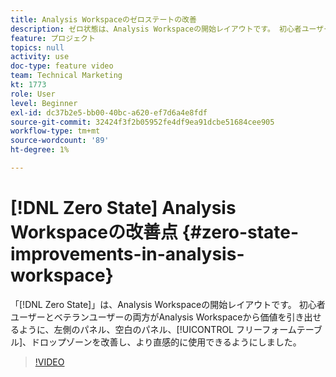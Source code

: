 ```yaml
---
title: Analysis Workspaceのゼロステートの改善
description: ゼロ状態は、Analysis Workspaceの開始レイアウトです。 初心者ユーザーもベテランユーザーもAnalysis Workspaceを最大限に活用できるように、左側のパネル、空のパネル、フリーフォームテーブル、ドロップゾーンを改善し、より直感的に使用できるようにしました。
feature: プロジェクト
topics: null
activity: use
doc-type: feature video
team: Technical Marketing
kt: 1773
role: User
level: Beginner
exl-id: dc37b2e5-bb00-40bc-a620-ef7d6a4e8fdf
source-git-commit: 32424f3f2b05952fe4df9ea91dcbe51684cee905
workflow-type: tm+mt
source-wordcount: '89'
ht-degree: 1%

---
```


# [!DNL Zero State] Analysis Workspaceの改善点 {#zero-state-improvements-in-analysis-workspace}

「[!DNL Zero State]」は、Analysis Workspaceの開始レイアウトです。 初心者ユーザーとベテランユーザーの両方がAnalysis Workspaceから価値を引き出せるように、左側のパネル、空白のパネル、[!UICONTROL フリーフォームテーブル]、ドロップゾーンを改善し、より直感的に使用できるようにしました。

>[!VIDEO](https://video.tv.adobe.com/v/23560/?quality=12)
